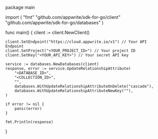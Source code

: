 package main

import (
    "fmt"
    "github.com/appwrite/sdk-for-go/client"
    "github.com/appwrite/sdk-for-go/databases"
)

func main() {
    client := client.NewClient()

    client.SetEndpoint("https://cloud.appwrite.io/v1") // Your API Endpoint
    client.SetProject("<YOUR_PROJECT_ID>") // Your project ID
    client.SetKey("<YOUR_API_KEY>") // Your secret API key

    service := databases.NewDatabases(client)
    response, error := service.UpdateRelationshipAttribute(
        "<DATABASE_ID>",
        "<COLLECTION_ID>",
        "",
        databases.WithUpdateRelationshipAttributeOnDelete("cascade"),
        databases.WithUpdateRelationshipAttributeNewKey(""),
    )

    if error != nil {
        panic(error)
    }

    fmt.Println(response)
}
